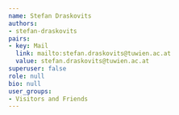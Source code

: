 ```yaml
---
name: Stefan Draskovits
authors:
- stefan-draskovits
pairs:
- key: Mail
  link: mailto:stefan.draskovits@tuwien.ac.at
  value: stefan.draskovits@tuwien.ac.at
superuser: false
role: null
bio: null
user_groups:
- Visitors and Friends
---
```

